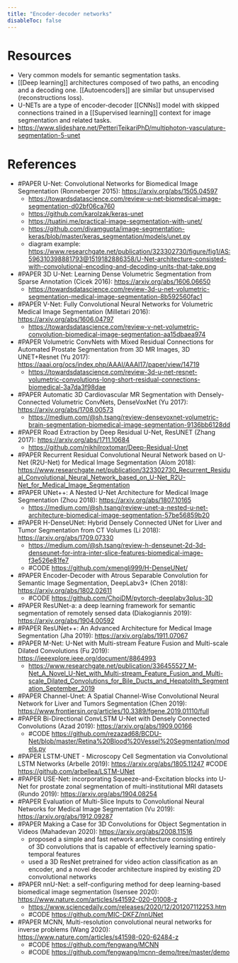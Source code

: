 ```yaml
---
title: "Encoder-decoder networks"
disableToc: false 
---
```


# Resources
- Very common models for semantic segmentation tasks.
- [[Deep learning]] architectures composed of two paths, an encoding and a decoding one. [[Autoencoders]] are similar but unsupervised (reconstructions loss).
- U-NETs are a type of encoder-decoder [[CNNs]] model with skipped connections trained in a [[Supervised learning]] context for image segmentation and related tasks.
- https://www.slideshare.net/PetteriTeikariPhD/multiphoton-vasculature-segmentation-5-unet


# References
- #PAPER U-Net: Convolutional Networks for Biomedical Image Segmentation (Ronneberger 2015): https://arxiv.org/abs/1505.04597 
	- https://towardsdatascience.com/review-u-net-biomedical-image-segmentation-d02bf06ca760 
	- https://github.com/karolzak/keras-unet 
	- https://tuatini.me/practical-image-segmentation-with-unet/ 
	- https://github.com/divamgupta/image-segmentation-keras/blob/master/keras_segmentation/models/unet.py 
	- diagram example: https://www.researchgate.net/publication/323302730/figure/fig1/AS:596310398881793@1519182886358/U-Net-architecture-consisted-with-convolutional-encoding-and-decoding-units-that-take.png 
- #PAPER 3D U-Net: Learning Dense Volumetric Segmentation from Sparse Annotation (Cicek 2016): https://arxiv.org/abs/1606.06650
	- https://towardsdatascience.com/review-3d-u-net-volumetric-segmentation-medical-image-segmentation-8b592560fac1 
- #PAPER V-Net: Fully Convolutional Neural Networks for Volumetric Medical Image Segmentation (Milletari 2016): https://arxiv.org/abs/1606.04797
	- https://towardsdatascience.com/review-v-net-volumetric-convolution-biomedical-image-segmentation-aa15dbaea974 
- #PAPER Volumetric ConvNets with Mixed Residual Connections for Automated Prostate Segmentation from 3D MR Images, 3D UNET+Resnet (Yu 2017): https://aaai.org/ocs/index.php/AAAI/AAAI17/paper/view/14719
	- https://towardsdatascience.com/review-3d-u-net-resnet-volumetric-convolutions-long-short-residual-connections-biomedical-3a7da3f98dae
- #PAPER Automatic 3D Cardiovascular MR Segmentation with Densely-Connected Volumetric ConvNets, DenseVoxNet (Yu 2017): https://arxiv.org/abs/1708.00573 
	- https://medium.com/@sh.tsang/review-densevoxnet-volumetric-brain-segmentation-biomedical-image-segmentation-9136bb6128dd 
- #PAPER Road Extraction by Deep Residual U-Net, ResUNET (Zhang 2017): https://arxiv.org/abs/1711.10684
	- https://github.com/nikhilroxtomar/Deep-Residual-Unet
- #PAPER Recurrent Residual Convolutional Neural Network based on U-Net (R2U-Net) for Medical Image Segmentation (Alom 2018): https://www.researchgate.net/publication/323302730_Recurrent_Residual_Convolutional_Neural_Network_based_on_U-Net_R2U-Net_for_Medical_Image_Segmentation
- #PAPER UNet++: A Nested U-Net Architecture for Medical Image Segmentation (Zhou 2018): https://arxiv.org/abs/1807.10165
	- https://medium.com/@sh.tsang/review-unet-a-nested-u-net-architecture-biomedical-image-segmentation-57be56859b20 
- #PAPER H-DenseUNet: Hybrid Densely Connected UNet for Liver and Tumor Segmentation from CT Volumes (Li 2018): https://arxiv.org/abs/1709.07330  
	- https://medium.com/@sh.tsang/review-h-denseunet-2d-3d-denseunet-for-intra-inter-slice-features-biomedical-image-f3e526e81fe7 
	- #CODE https://github.com/xmengli999/H-DenseUNet/
- #PAPER Encoder-Decoder with Atrous Separable Convolution for Semantic Image Segmentation, DeepLabv3+ (Chen 2018): https://arxiv.org/abs/1802.02611
	- #CODE https://github.com/ChoiDM/pytorch-deeplabv3plus-3D 
- #PAPER ResUNet-a: a deep learning framework for semantic segmentation of remotely sensed data (Diakogiannis 2019): https://arxiv.org/abs/1904.00592
- #PAPER ResUNet++: An Advanced Architecture for Medical Image Segmentation (Jha 2019): https://arxiv.org/abs/1911.07067
- #PAPER M-Net: U-Net with Multi-stream Feature Fusion and Multi-scale Dilated Convolutions (Fu 2019): https://ieeexplore.ieee.org/document/8864993 
	- https://www.researchgate.net/publication/336455527_M-Net_A_Novel_U-Net_with_Multi-stream_Feature_Fusion_and_Multi-scale_Dilated_Convolutions_for_Bile_Ducts_and_Hepatolith_Segmentation_September_2019 
- #PAPER Channel-Unet: A Spatial Channel-Wise Convolutional Neural Network for Liver and Tumors Segmentation (Chen 2019): https://www.frontiersin.org/articles/10.3389/fgene.2019.01110/full
- #PAPER Bi-Directional ConvLSTM U-Net with Densely Connected Convolutions (Azad 2019): https://arxiv.org/abs/1909.00166
    - #CODE https://github.com/rezazad68/BCDU-Net/blob/master/Retina%20Blood%20Vessel%20Segmentation/models.py
- #PAPER LSTM-UNET - Microscopy Cell Segmentation via Convolutional LSTM Networks (Arbelle 2019): https://arxiv.org/abs/1805.11247
	#CODE https://github.com/arbellea/LSTM-UNet
- #PAPER USE-Net: incorporating Squeeze-and-Excitation blocks into U-Net for prostate zonal segmentation of multi-institutional MRI datasets (Rundo 2019): https://arxiv.org/abs/1904.08254
- #PAPER Evaluation of Multi-Slice Inputs to Convolutional Neural Networks for Medical Image Segmentation (Vu 2019): https://arxiv.org/abs/1912.09287
- #PAPER Making a Case for 3D Convolutions for Object Segmentation in Videos (Mahadevan 2020): https://arxiv.org/abs/2008.11516
	- proposed a simple and fast network architecture consisting entirely of 3D  convolutions that is capable of effectively learning spatio-temporal features
	- used a 3D ResNet pretrained for video action classification as an encoder, and a novel decoder architecture inspired by existing 2D convolutional networks
- #PAPER nnU-Net: a self-configuring method for deep learning-based biomedical image segmentation (Isensee 2020): https://www.nature.com/articles/s41592-020-01008-z
	- https://www.sciencedaily.com/releases/2020/12/201207112253.htm
	- #CODE https://github.com/MIC-DKFZ/nnUNet
- #PAPER MCNN, Multi-resolution convolutional neural networks for inverse problems (Wang 2020): https://www.nature.com/articles/s41598-020-62484-z
	- #CODE https://github.com/fengwang/MCNN
	- #CODE https://github.com/fengwang/mcnn-demo/tree/master/demo